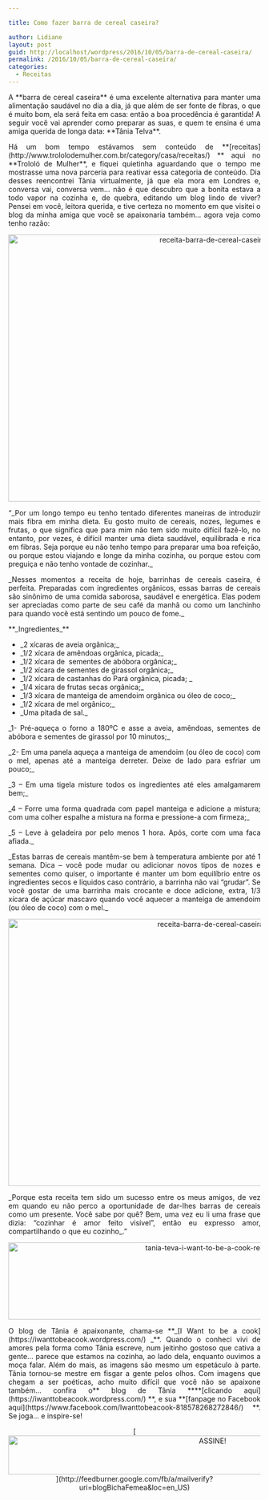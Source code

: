 ```yaml
---

title: Como fazer barra de cereal caseira?

author: Lidiane
layout: post
guid: http://localhost/wordpress/2016/10/05/barra-de-cereal-caseira/
permalink: /2016/10/05/barra-de-cereal-caseira/
categories:
  - Receitas
---
```

<p align="justify">
  A **barra de cereal caseira** é uma excelente alternativa para manter uma alimentação saudável no dia a dia, já que além de ser fonte de fibras, o que é muito bom, ela será feita em casa: então a boa procedência é garantida! A seguir você vai aprender como preparar as suas, e quem te ensina é uma amiga querida de longa data: **Tânia Telva**.
</p>

<p align="justify">
  Há um bom tempo estávamos sem conteúdo de **[receitas](http://www.trololodemulher.com.br/category/casa/receitas/) ** aqui no **Trololó de Mulher**, e fiquei quietinha aguardando que o tempo me mostrasse uma nova parceria para reativar essa categoria de conteúdo. Dia desses reencontrei Tânia virtualmente, já que ela mora em Londres e, conversa vai, conversa vem… não é que descubro que a bonita estava a todo vapor na cozinha e, de quebra, editando um blog lindo de viver? Pensei em você, leitora querida, e tive certeza no momento em que visitei o blog da minha amiga que você se apaixonaria também… agora veja como tenho razão:
</p>

<p align="center">
  <img class="alignnone size-full wp-image-13033" src="http://www.trololodemulher.com.br/blog/wp-content/uploads/2016/10/RECEITA-BARRA-DE-CEREAL-CASEIRA.jpg" alt="receita-barra-de-cereal-caseira" width="800" height="534" />
</p>

<p align="justify">
  “_Por um longo tempo eu tenho tentado diferentes maneiras de introduzir mais fibra em minha dieta. Eu gosto muito de cereais, nozes, legumes e frutas, o que significa que para mim não tem sido muito difícil fazê-lo, no entanto, por vezes, é difícil manter uma dieta saudável, equilibrada e rica em fibras. Seja porque eu não tenho tempo para preparar uma boa refeição, ou porque estou viajando e longe da minha cozinha, ou porque estou com preguiça e não tenho vontade de cozinhar._
</p>

<p align="justify">
  _Nesses momentos a receita de hoje, barrinhas de cereais caseira, é perfeita. Preparadas com ingredientes orgânicos, essas barras de cereais são sinônimo de uma comida saborosa, saudável e energética. Elas podem ser apreciadas como parte de seu café da manhã ou como um lanchinho para quando você está sentindo um pouco de fome._
</p>

<p align="justify">
  **_Ingredientes_**
</p>

  * <div align="justify">
      _2 xícaras de aveia orgânica;_
    </div>

  * <div align="justify">
      _1/2 xícara de amêndoas orgânica, picada;_
    </div>

  * <div align="justify">
      _1/2 xícara de  sementes de abóbora orgânica;_
    </div>

  * <div align="justify">
      _1/2 xícara de sementes de girassol orgânica;_
    </div>

  * <div align="justify">
      _1/2 xícara de castanhas do Pará orgânica, picada; _
    </div>

  * <div align="justify">
      _1/4 xícara de frutas secas orgânica;_
    </div>

  * <div align="justify">
      _1/3 xícara de manteiga de amendoim orgânica ou óleo de coco;_
    </div>

  * <div align="justify">
      _1/2 xícara de mel orgânico;_
    </div>

  * <div align="justify">
      _Uma pitada de sal._
    </div>

<p align="justify">
  _1- Pré-aqueça o forno a 180ºC e asse a aveia, amêndoas, sementes de abóbora e sementes de girassol por 10 minutos;_
</p>

<p align="justify">
  _2- Em uma panela aqueça a manteiga de amendoim (ou óleo de coco) com o mel, apenas até a manteiga derreter. Deixe de lado para esfriar um pouco;_
</p>

<p align="justify">
  _3 – Em uma tigela misture todos os ingredientes até eles amalgamarem bem;_
</p>

<p align="justify">
  _4 – Forre uma forma quadrada com papel manteiga e adicione a mistura; com uma colher espalhe a mistura na forma e pressione-a com firmeza;_
</p>

<p align="justify">
  _5 – Leve à geladeira por pelo menos 1 hora. Após, corte com uma faca afiada._
</p>

<p align="justify">
  _Estas barras de cereais mantêm-se bem à temperatura ambiente por até 1 semana. Dica – você pode mudar ou adicionar novos tipos de nozes e sementes como quiser, o importante é manter um bom equilíbrio entre os ingredientes secos e líquidos caso contrário, a barrinha não vai “grudar”. Se você gostar de uma barrinha mais crocante e doce adicione, extra, 1/3 xícara de açúcar mascavo quando você aquecer a manteiga de amendoim (ou óleo de coco) com o mel._
</p>

<p align="center">
  <img class="alignnone size-full wp-image-13034" src="http://www.trololodemulher.com.br/blog/wp-content/uploads/2016/10/RECEITA-BARRA-DE-CEREAL-CASEIRA2.jpg" alt="receita-barra-de-cereal-caseira2" width="800" height="534" />
</p>

<p align="justify">
  _Porque esta receita tem sido um sucesso entre os meus amigos, de vez em quando eu não perco a oportunidade de dar-lhes barras de cereais como um presente. Você sabe por quê? Bem, uma vez eu li uma frase que dizia: “cozinhar é amor feito visível”, então eu expresso amor, compartilhando o que eu cozinho_.”
</p>

<p align="center">
  <img class="alignnone size-full wp-image-13037" src="http://www.trololodemulher.com.br/blog/wp-content/uploads/2016/10/TANIA-TEVA-I-WANT-TO-BE-A-COOK-RECEITAS.jpg" alt="tania-teva-i-want-to-be-a-cook-receitas" width="800" height="154" />
</p>

<p align="justify">
  O blog de Tânia é apaixonante, chama-se **_[I Want to be a cook](https://iwanttobeacook.wordpress.com/) _**. Quando o conheci vivi de amores pela forma como Tânia escreve, num jeitinho gostoso que cativa a gente… parece que estamos na cozinha, ao lado dela, enquanto ouvimos a moça falar. Além do mais, as imagens são mesmo um espetáculo à parte. Tânia tornou-se mestre em fisgar a gente pelos olhos. Com imagens que chegam a ser poéticas, acho muito difícil que você não se apaixone também… confira o** blog de Tânia ****[clicando aqui](https://iwanttobeacook.wordpress.com/) **, e sua **[fanpage no Facebook aqui](https://www.facebook.com/Iwanttobeacook-818578268272846/) **. Se joga… e inspire-se!
</p>

<p align="center">
  [<img class="alignnone size-full wp-image-10439" src="http://www.trololodemulher.com.br/blog/wp-content/uploads/2014/09/ASSINE.png" alt="ASSINE!" width="800" height="78" />](http://feedburner.google.com/fb/a/mailverify?uri=blogBichaFemea&loc=en_US) 
</p>

<p align="justify">